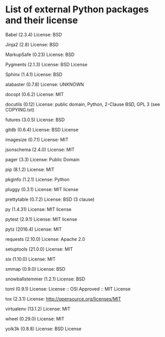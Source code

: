 # List of external Python packages and their license

Babel (2.3.4)
    License: BSD

Jinja2 (2.8)
    License: BSD

MarkupSafe (0.23)
    License: BSD

Pygments (2.1.3)
    License: BSD License

Sphinx (1.4.1)
    License: BSD

alabaster (0.7.8)
    License: UNKNOWN

docopt (0.6.2)
    License: MIT

docutils (0.12)
    License: public domain, Python, 2-Clause BSD, GPL 3 (see COPYING.txt)

futures (3.0.5)
    License: BSD

gitdb (0.6.4)
    License: BSD License

imagesize (0.7.1)
    License: MIT

jsonschema (2.4.0)
    License: MIT

pager (3.3)
    License: Public Domain

pip (8.1.2)
    License: MIT

pkginfo (1.2.1)
    License: Python

pluggy (0.3.1)
    License: MIT license

prettytable (0.7.2)
    License: BSD (3 clause)

py (1.4.31)
    License: MIT license

pytest (2.9.1)
    License: MIT license

pytz (2016.4)
    License: MIT

requests (2.10.0)
    License: Apache 2.0

setuptools (21.0.0)
    License: MIT

six (1.10.0)
    License: MIT

smmap (0.9.0)
    License: BSD

snowballstemmer (1.2.1)
    License: BSD

toml (0.9.1)
    License: License :: OSI Approved :: MIT License

tox (2.3.1)
    License: http://opensource.org/licenses/MIT

virtualenv (13.1.2)
    License: MIT

wheel (0.29.0)
    License: MIT

yolk3k (0.8.8)
    License: BSD License
